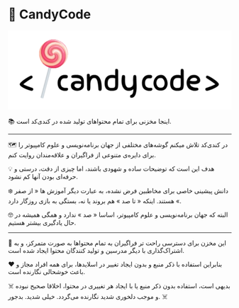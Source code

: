 # 🍭 CandyCode
![candycodedu](images/LogoWithText.png)

📚 اینجا مخزنی برای تمام محتواهای تولید شده در کندی‌کد است.

***

🗺 در کندی‌کد تلاش میکنم گوشه‌های مختلفی از جهان برنامه‌نویسی و علوم کامپیوتر را برای دایره‌ی متنوعی از فراگیران و علاقه‌مندان روایت کنم.

💡 هدف این است که توضیحات ساده و شهودی باشند، اما چیزی از دقت، درستی و حرفه‌ای بودن آنها کم نشود.

❄️ دانش پیشینی خاصی برای مخاطبین فرض نشده، به عبارت دیگر آموزش ها « از صفر » هستند. اینکه « تا صد » هم بروند یا نه، بستگی به بازی روزگار دارد.

🤓 البته که جهان برنامه‌نویسی و علوم کامپیوتر، اساسا « صد » ندارد و همگی همیشه در حال یادگیری بیشتر هستیم.

***

🤝 این مخزن برای دسترسی راحت تر فراگیران به تمام محتواها به صورت متمرکز، و به اشتراک‌گذاری با دیگر مدرسین و تولید کنندگان محتوا ایجاد شده است.

❤️ بنابراین استفاده با ذکر منبع و بدون ایجاد تغییر در اسلایدها، برای همه افراد مجاز و باعث خوشحالی نگارنده است.

☠️ بدیهی است، استفاده بدون ذکر منبع یا با ایجاد هر تغییری در محتوا، اخلاقا صحیح نبوده و موجب دلخوری شدید نگارنده می‌گردد. خیلی شدید. بدجور. ☠️
